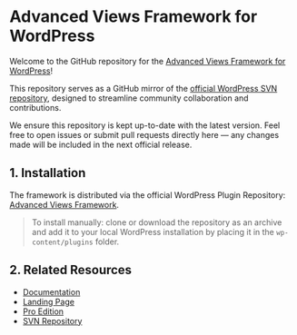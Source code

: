 # Advanced Views Framework for WordPress

Welcome to the GitHub repository for
the [Advanced Views Framework for WordPress](https://wordpress.org/plugins/acf-views/)!

This repository serves as a GitHub mirror of
the [official WordPress SVN repository](http://plugins.svn.wordpress.org/acf-views/), designed to streamline community
collaboration and contributions.

We ensure this repository is kept up-to-date with the latest version. Feel free to open issues or submit pull requests
directly here — any changes made will be included in the next official release.

## 1. Installation

The framework is distributed via the official WordPress Plugin
Repository: [Advanced Views Framework](https://wordpress.org/plugins/acf-views/).

> To install manually: clone or download the repository as an archive and add it to your local WordPress installation by
> placing it in the `wp-content/plugins` folder.

## 2. Related Resources

* [Documentation](https://docs.acfviews.com/)
* [Landing Page](https://wplake.org/advanced-views-lite/)
* [Pro Edition](https://wplake.org/advanced-views-pro/)
* [SVN Repository](http://plugins.svn.wordpress.org/acf-views/) 
